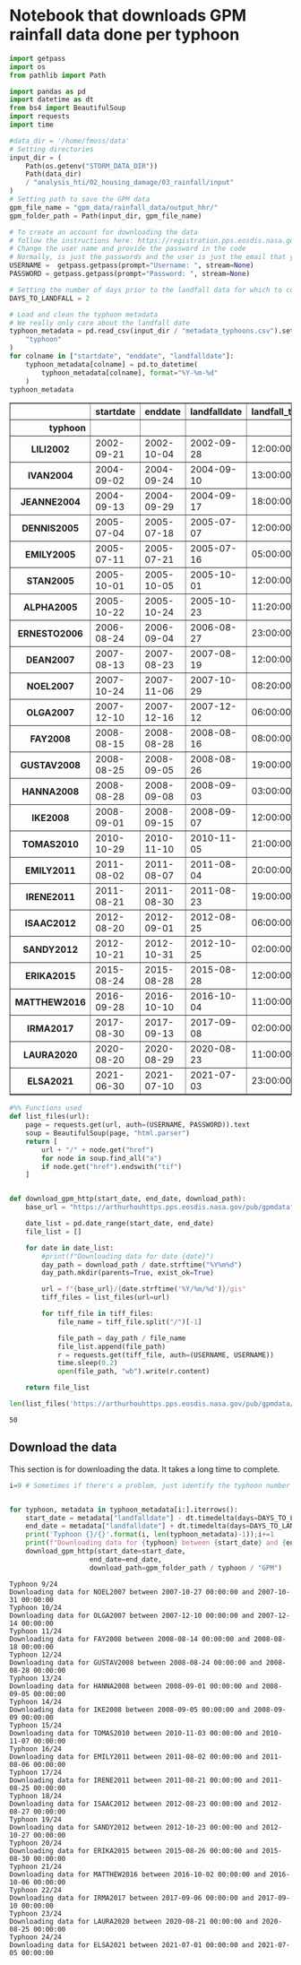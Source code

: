 # Notebook that downloads GPM rainfall data done per typhoon


```python
import getpass
import os
from pathlib import Path

import pandas as pd
import datetime as dt
from bs4 import BeautifulSoup
import requests
import time
```


```python
#data_dir = '/home/fmoss/data'
# Setting directories
input_dir = (
    Path(os.getenv("STORM_DATA_DIR"))
    Path(data_dir)
    / "analysis_hti/02_housing_damage/03_rainfall/input"
)
# Setting path to save the GPM data
gpm_file_name = "gpm_data/rainfall_data/output_hhr/"
gpm_folder_path = Path(input_dir, gpm_file_name)
```


```python
# To create an account for downloading the data
# follow the instructions here: https://registration.pps.eosdis.nasa.gov/registration/
# Change the user name and provide the password in the code
# Normally, is just the passwords and the user is just the email that you registered.
USERNAME =  getpass.getpass(prompt="Username: ", stream=None)
PASSWORD = getpass.getpass(prompt="Password: ", stream=None)

# Setting the number of days prior to the landfall data for which to collect data
DAYS_TO_LANDFALL = 2
```


```python
# Load and clean the typhoon metadata
# We really only care about the landfall date
typhoon_metadata = pd.read_csv(input_dir / "metadata_typhoons.csv").set_index(
    "typhoon"
)
for colname in ["startdate", "enddate", "landfalldate"]:
    typhoon_metadata[colname] = pd.to_datetime(
        typhoon_metadata[colname], format="%Y-%m-%d"
    )
typhoon_metadata
```




<div>
<style scoped>
    .dataframe tbody tr th:only-of-type {
        vertical-align: middle;
    }

    .dataframe tbody tr th {
        vertical-align: top;
    }

    .dataframe thead th {
        text-align: right;
    }
</style>
<table border="1" class="dataframe">
  <thead>
    <tr style="text-align: right;">
      <th></th>
      <th>startdate</th>
      <th>enddate</th>
      <th>landfalldate</th>
      <th>landfall_time</th>
    </tr>
    <tr>
      <th>typhoon</th>
      <th></th>
      <th></th>
      <th></th>
      <th></th>
    </tr>
  </thead>
  <tbody>
    <tr>
      <th>LILI2002</th>
      <td>2002-09-21</td>
      <td>2002-10-04</td>
      <td>2002-09-28</td>
      <td>12:00:00</td>
    </tr>
    <tr>
      <th>IVAN2004</th>
      <td>2004-09-02</td>
      <td>2004-09-24</td>
      <td>2004-09-10</td>
      <td>13:00:00</td>
    </tr>
    <tr>
      <th>JEANNE2004</th>
      <td>2004-09-13</td>
      <td>2004-09-29</td>
      <td>2004-09-17</td>
      <td>18:00:00</td>
    </tr>
    <tr>
      <th>DENNIS2005</th>
      <td>2005-07-04</td>
      <td>2005-07-18</td>
      <td>2005-07-07</td>
      <td>12:00:00</td>
    </tr>
    <tr>
      <th>EMILY2005</th>
      <td>2005-07-11</td>
      <td>2005-07-21</td>
      <td>2005-07-16</td>
      <td>05:00:00</td>
    </tr>
    <tr>
      <th>STAN2005</th>
      <td>2005-10-01</td>
      <td>2005-10-05</td>
      <td>2005-10-01</td>
      <td>12:00:00</td>
    </tr>
    <tr>
      <th>ALPHA2005</th>
      <td>2005-10-22</td>
      <td>2005-10-24</td>
      <td>2005-10-23</td>
      <td>11:20:00</td>
    </tr>
    <tr>
      <th>ERNESTO2006</th>
      <td>2006-08-24</td>
      <td>2006-09-04</td>
      <td>2006-08-27</td>
      <td>23:00:00</td>
    </tr>
    <tr>
      <th>DEAN2007</th>
      <td>2007-08-13</td>
      <td>2007-08-23</td>
      <td>2007-08-19</td>
      <td>12:00:00</td>
    </tr>
    <tr>
      <th>NOEL2007</th>
      <td>2007-10-24</td>
      <td>2007-11-06</td>
      <td>2007-10-29</td>
      <td>08:20:00</td>
    </tr>
    <tr>
      <th>OLGA2007</th>
      <td>2007-12-10</td>
      <td>2007-12-16</td>
      <td>2007-12-12</td>
      <td>06:00:00</td>
    </tr>
    <tr>
      <th>FAY2008</th>
      <td>2008-08-15</td>
      <td>2008-08-28</td>
      <td>2008-08-16</td>
      <td>08:00:00</td>
    </tr>
    <tr>
      <th>GUSTAV2008</th>
      <td>2008-08-25</td>
      <td>2008-09-05</td>
      <td>2008-08-26</td>
      <td>19:00:00</td>
    </tr>
    <tr>
      <th>HANNA2008</th>
      <td>2008-08-28</td>
      <td>2008-09-08</td>
      <td>2008-09-03</td>
      <td>03:00:00</td>
    </tr>
    <tr>
      <th>IKE2008</th>
      <td>2008-09-01</td>
      <td>2008-09-15</td>
      <td>2008-09-07</td>
      <td>12:00:00</td>
    </tr>
    <tr>
      <th>TOMAS2010</th>
      <td>2010-10-29</td>
      <td>2010-11-10</td>
      <td>2010-11-05</td>
      <td>21:00:00</td>
    </tr>
    <tr>
      <th>EMILY2011</th>
      <td>2011-08-02</td>
      <td>2011-08-07</td>
      <td>2011-08-04</td>
      <td>20:00:00</td>
    </tr>
    <tr>
      <th>IRENE2011</th>
      <td>2011-08-21</td>
      <td>2011-08-30</td>
      <td>2011-08-23</td>
      <td>19:00:00</td>
    </tr>
    <tr>
      <th>ISAAC2012</th>
      <td>2012-08-20</td>
      <td>2012-09-01</td>
      <td>2012-08-25</td>
      <td>06:00:00</td>
    </tr>
    <tr>
      <th>SANDY2012</th>
      <td>2012-10-21</td>
      <td>2012-10-31</td>
      <td>2012-10-25</td>
      <td>02:00:00</td>
    </tr>
    <tr>
      <th>ERIKA2015</th>
      <td>2015-08-24</td>
      <td>2015-08-28</td>
      <td>2015-08-28</td>
      <td>12:00:00</td>
    </tr>
    <tr>
      <th>MATTHEW2016</th>
      <td>2016-09-28</td>
      <td>2016-10-10</td>
      <td>2016-10-04</td>
      <td>11:00:00</td>
    </tr>
    <tr>
      <th>IRMA2017</th>
      <td>2017-08-30</td>
      <td>2017-09-13</td>
      <td>2017-09-08</td>
      <td>02:00:00</td>
    </tr>
    <tr>
      <th>LAURA2020</th>
      <td>2020-08-20</td>
      <td>2020-08-29</td>
      <td>2020-08-23</td>
      <td>11:00:00</td>
    </tr>
    <tr>
      <th>ELSA2021</th>
      <td>2021-06-30</td>
      <td>2021-07-10</td>
      <td>2021-07-03</td>
      <td>23:00:00</td>
    </tr>
  </tbody>
</table>
</div>




```python
#%% Functions used
def list_files(url):
    page = requests.get(url, auth=(USERNAME, PASSWORD)).text
    soup = BeautifulSoup(page, "html.parser")
    return [
        url + "/" + node.get("href")
        for node in soup.find_all("a")
        if node.get("href").endswith("tif")
    ]


def download_gpm_http(start_date, end_date, download_path):
    base_url = "https://arthurhouhttps.pps.eosdis.nasa.gov/pub/gpmdata"

    date_list = pd.date_range(start_date, end_date)
    file_list = []

    for date in date_list:
        #print(f"Downloading data for date {date}")
        day_path = download_path / date.strftime("%Y%m%d")
        day_path.mkdir(parents=True, exist_ok=True)

        url = f"{base_url}/{date.strftime('%Y/%m/%d')}/gis"
        tiff_files = list_files(url=url)

        for tiff_file in tiff_files:
            file_name = tiff_file.split("/")[-1]

            file_path = day_path / file_name
            file_list.append(file_path)
            r = requests.get(tiff_file, auth=(USERNAME, USERNAME))
            time.sleep(0.2)
            open(file_path, "wb").write(r.content)

    return file_list
```


```python
len(list_files('https://arthurhouhttps.pps.eosdis.nasa.gov/pub/gpmdata/2023/01/01/gis/'))
```




    50



## Download the data

This section is for downloading the data.
It takes a long time to complete.


```python
i=9 # Sometimes if there's a problem, just identify the typhoon number and start downloading again from that.


for typhoon, metadata in typhoon_metadata[i:].iterrows():
    start_date = metadata["landfalldate"] - dt.timedelta(days=DAYS_TO_LANDFALL)
    end_date = metadata["landfalldate"] + dt.timedelta(days=DAYS_TO_LANDFALL)
    print('Typhoon {}/{}'.format(i, len(typhoon_metadata)-1));i+=1
    print(f"Downloading data for {typhoon} between {start_date} and {end_date}")
    download_gpm_http(start_date=start_date,
                    end_date=end_date,
                    download_path=gpm_folder_path / typhoon / "GPM")
```

    Typhoon 9/24
    Downloading data for NOEL2007 between 2007-10-27 00:00:00 and 2007-10-31 00:00:00
    Typhoon 10/24
    Downloading data for OLGA2007 between 2007-12-10 00:00:00 and 2007-12-14 00:00:00
    Typhoon 11/24
    Downloading data for FAY2008 between 2008-08-14 00:00:00 and 2008-08-18 00:00:00
    Typhoon 12/24
    Downloading data for GUSTAV2008 between 2008-08-24 00:00:00 and 2008-08-28 00:00:00
    Typhoon 13/24
    Downloading data for HANNA2008 between 2008-09-01 00:00:00 and 2008-09-05 00:00:00
    Typhoon 14/24
    Downloading data for IKE2008 between 2008-09-05 00:00:00 and 2008-09-09 00:00:00
    Typhoon 15/24
    Downloading data for TOMAS2010 between 2010-11-03 00:00:00 and 2010-11-07 00:00:00
    Typhoon 16/24
    Downloading data for EMILY2011 between 2011-08-02 00:00:00 and 2011-08-06 00:00:00
    Typhoon 17/24
    Downloading data for IRENE2011 between 2011-08-21 00:00:00 and 2011-08-25 00:00:00
    Typhoon 18/24
    Downloading data for ISAAC2012 between 2012-08-23 00:00:00 and 2012-08-27 00:00:00
    Typhoon 19/24
    Downloading data for SANDY2012 between 2012-10-23 00:00:00 and 2012-10-27 00:00:00
    Typhoon 20/24
    Downloading data for ERIKA2015 between 2015-08-26 00:00:00 and 2015-08-30 00:00:00
    Typhoon 21/24
    Downloading data for MATTHEW2016 between 2016-10-02 00:00:00 and 2016-10-06 00:00:00
    Typhoon 22/24
    Downloading data for IRMA2017 between 2017-09-06 00:00:00 and 2017-09-10 00:00:00
    Typhoon 23/24
    Downloading data for LAURA2020 between 2020-08-21 00:00:00 and 2020-08-25 00:00:00
    Typhoon 24/24
    Downloading data for ELSA2021 between 2021-07-01 00:00:00 and 2021-07-05 00:00:00
